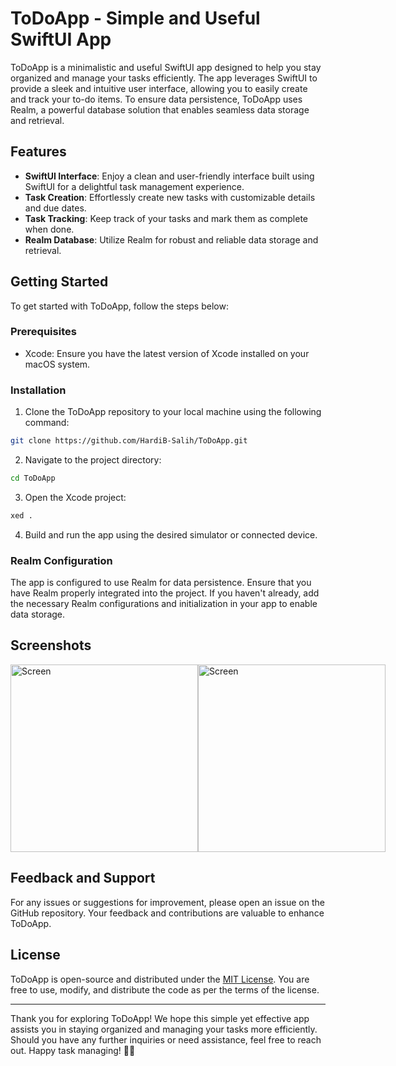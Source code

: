 # ToDoApp - Simple and Useful SwiftUI App

ToDoApp is a minimalistic and useful SwiftUI app designed to help you stay organized and manage your tasks efficiently. The app leverages SwiftUI to provide a sleek and intuitive user interface, allowing you to easily create and track your to-do items. To ensure data persistence, ToDoApp uses Realm, a powerful database solution that enables seamless data storage and retrieval.

## Features

- **SwiftUI Interface**: Enjoy a clean and user-friendly interface built using SwiftUI for a delightful task management experience.
- **Task Creation**: Effortlessly create new tasks with customizable details and due dates.
- **Task Tracking**: Keep track of your tasks and mark them as complete when done.
- **Realm Database**: Utilize Realm for robust and reliable data storage and retrieval.

## Getting Started

To get started with ToDoApp, follow the steps below:

### Prerequisites

- Xcode: Ensure you have the latest version of Xcode installed on your macOS system.

### Installation

1. Clone the ToDoApp repository to your local machine using the following command:

```bash
git clone https://github.com/HardiB-Salih/ToDoApp.git
```

2. Navigate to the project directory:

```bash
cd ToDoApp
```

3. Open the Xcode project:

```bash
xed .
```

4. Build and run the app using the desired simulator or connected device.

### Realm Configuration

The app is configured to use Realm for data persistence. Ensure that you have Realm properly integrated into the project. If you haven't already, add the necessary Realm configurations and initialization in your app to enable data storage.

## Screenshots

<div style="display: flex; justify-content: space-between;">
  <img src="https://filedn.com/lgYM5v25LH64Wknu6KIrjpj/Client%20Project/Innovative%20Candor/GitHub/ToDoApp/1.png" alt="Screen" width="300">
  <img src="https://filedn.com/lgYM5v25LH64Wknu6KIrjpj/Client%20Project/Innovative%20Candor/GitHub/ToDoApp/2.png" alt="Screen" width="300">
</div>

## Feedback and Support

For any issues or suggestions for improvement, please open an issue on the GitHub repository. Your feedback and contributions are valuable to enhance ToDoApp.

## License

ToDoApp is open-source and distributed under the [MIT License](https://todoapp.com/mit_license/). You are free to use, modify, and distribute the code as per the terms of the license.

---

Thank you for exploring ToDoApp! We hope this simple yet effective app assists you in staying organized and managing your tasks more efficiently. Should you have any further inquiries or need assistance, feel free to reach out. Happy task managing! 🚀📝
